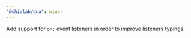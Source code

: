 ```yaml
---
"@chialab/dna": minor
---
```


Add support for `on:` event listeners in order to improve listeners typings.
